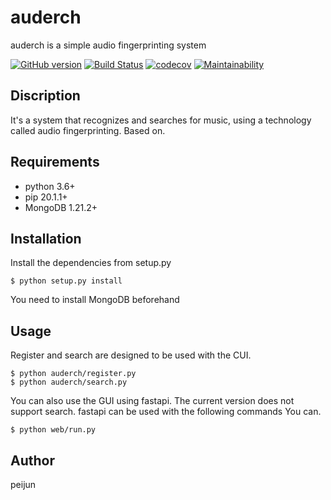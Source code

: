 # auderch

auderch is a simple audio fingerprinting system

[![GitHub version](https://badge.fury.io/gh/peijun%2Fauderch.svg)](https://badge.fury.io/gh/peijun%2Fauderch)
[![Build Status](https://travis-ci.com/peijun/auderch.svg?branch=master)](https://travis-ci.com/peijun/auderch)
[![codecov](https://codecov.io/gh/peijun/auderch/branch/master/graph/badge.svg?token=2B5UB7X01C)](https://codecov.io/gh/peijun/auderch)
[![Maintainability](https://api.codeclimate.com/v1/badges/5fa2258580cd1429f8f6/maintainability)](https://codeclimate.com/github/peijun/auderch/maintainability)

## Discription

It's a system that recognizes and searches for music, using a technology called audio fingerprinting. Based on.

## Requirements

- python 3.6+
- pip 20.1.1+
- MongoDB 1.21.2+

## Installation

Install the dependencies from setup.py

```
$ python setup.py install
```

You need to install MongoDB beforehand

## Usage

Register and search are designed to be used with the CUI.

```
$ python auderch/register.py
$ python auderch/search.py
```

You can also use the GUI using fastapi. The current version does not support search. fastapi can be used with the following commands You can.

```
$ python web/run.py
```

## Author

peijun
